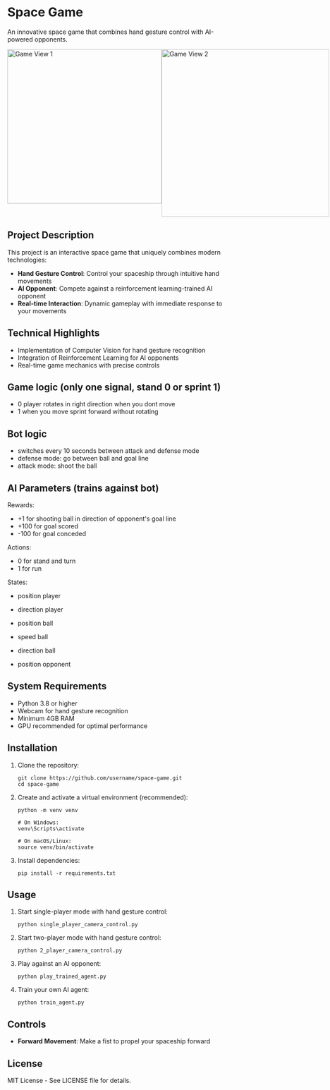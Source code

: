 # Space Game

An innovative space game that combines hand gesture control with AI-powered opponents.

<div style="display: flex; justify-content: space-between;">
  <img src="https://github.com/user-attachments/assets/dbe4abf4-5a49-4b9c-99e7-39613f4cfbcb" alt="Game View 1" width="350">
  <img src="https://github.com/user-attachments/assets/cf2b5453-7bc7-4d67-b7ef-3c292bff5084" alt="Game View 2" width="380">
</div>

## Project Description

This project is an interactive space game that uniquely combines modern technologies:

- **Hand Gesture Control**: Control your spaceship through intuitive hand movements
- **AI Opponent**: Compete against a reinforcement learning-trained AI opponent
- **Real-time Interaction**: Dynamic gameplay with immediate response to your movements

## Technical Highlights

- Implementation of Computer Vision for hand gesture recognition
- Integration of Reinforcement Learning for AI opponents
- Real-time game mechanics with precise controls

## Game logic (only one signal, stand 0 or sprint 1)
   - 0 player rotates in right direction when you dont move
   - 1 when you move sprint forward without rotating

## Bot logic
   - switches every 10 seconds between attack and defense mode
   - defense mode: go between ball and goal line
   - attack mode: shoot the ball

## AI Parameters (trains against bot)

Rewards: 
   - +1 for shooting ball in direction of opponent's goal line 
   - +100 for goal scored
   - -100 for goal conceded

Actions:
   - 0 for stand and turn
   - 1 for run 

States:
   - position player
   - direction player

   - position ball 
   - speed ball
   - direction ball 

   - position opponent

## System Requirements

- Python 3.8 or higher
- Webcam for hand gesture recognition
- Minimum 4GB RAM
- GPU recommended for optimal performance

## Installation

1. Clone the repository:
   ```
   git clone https://github.com/username/space-game.git
   cd space-game
   ```

2. Create and activate a virtual environment (recommended):
   ```
   python -m venv venv
   
   # On Windows:
   venv\Scripts\activate
   
   # On macOS/Linux:
   source venv/bin/activate
   ```

3. Install dependencies:
   ```
   pip install -r requirements.txt
   ```

## Usage

1. Start single-player mode with hand gesture control:
   ```
   python single_player_camera_control.py
   ```

2. Start two-player mode with hand gesture control:
   ```
   python 2_player_camera_control.py
   ```

3. Play against an AI opponent:
   ```
   python play_trained_agent.py
   ```

4. Train your own AI agent:
   ```
   python train_agent.py
   ```

## Controls

- **Forward Movement**: Make a fist to propel your spaceship forward

## License

MIT License - See LICENSE file for details.
